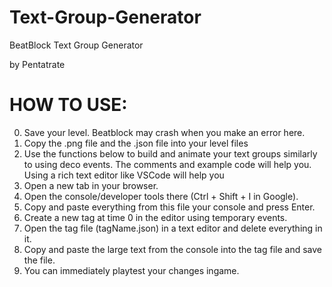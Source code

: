 # Text-Group-Generator
BeatBlock Text Group Generator

by Pentatrate

# HOW TO USE:
0. Save your level. Beatblock may crash when you make an error here.
1. Copy the .png file and the .json file into your level files
2. Use the functions below to build and animate your text groups similarly to using deco events.
  The comments and example code will help you.
  Using a rich text editor like VSCode will help you
3. Open a new tab in your browser.
4. Open the console/developer tools there (Ctrl + Shift + I in Google).
5. Copy and paste everything from this file your console and press Enter.
6. Create a new tag at time 0 in the editor using temporary events.
7. Open the tag file (tagName.json) in a text editor and delete everything in it.
8. Copy and paste the large text from the console into the tag file and save the file.
9. You can immediately playtest your changes ingame.

